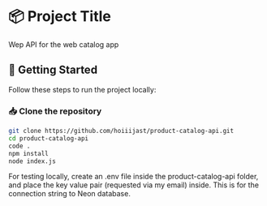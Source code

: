 # 📦 Project Title

Wep API for the web catalog app

## 🚀 Getting Started

Follow these steps to run the project locally:

### 📥 Clone the repository

```bash
git clone https://github.com/hoiiijast/product-catalog-api.git
cd product-catalog-api
code .
npm install
node index.js
```

For testing locally, create an .env file inside the product-catalog-api folder, and place the key value pair (requested via my email) inside.
This is for the connection string to Neon database.
